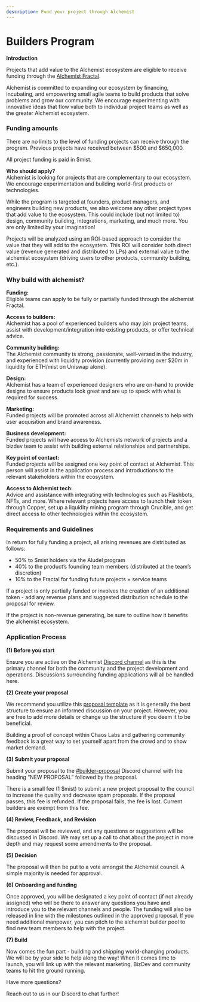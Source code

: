 ```yaml
---
description: Fund your project through Alchemist
---
```


# Builders Program

**Introduction**

Projects that add value to the Alchemist ecosystem are eligible to receive funding through the [Alchemist Fractal](https://app.gitbook.com/@alchemist-docs/s/alchemist/~/drafts/-Mjbxop8wOca3qeH4DYh/the-alchemist-fractal/overview).

Alchemist is committed to expanding our ecosystem by financing, incubating, and empowering small agile teams to build products that solve problems and grow our community. We encourage experimenting with innovative ideas that flow value both to individual project teams as well as the greater Alchemist ecosystem.

### Funding amounts

There are no limits to the level of funding projects can receive through the program. Previous projects have received between $500 and $650,000. 

All project funding is paid in $mist.   
  
**Who should apply?**  
Alchemist is looking for projects that are complementary to our ecosystem. We encourage experimentation and building world-first products or technologies.   
  
While the program is targeted at founders, product managers, and engineers building new products, we also welcome any other project types that add value to the ecosystem. This could include \(but not limited to\) design, community building, integrations, marketing, and much more. You are only limited by your imagination!  
  
Projects will be analyzed using an ROI-based approach to consider the value that they will add to the ecosystem. This ROI will consider both direct value \(revenue generated and distributed to LPs\) and external value to the alchemist ecosystem \(driving users to other products, community building, etc.\).  


### Why build with alchemist?

**Funding:**  
Eligible teams can apply to be fully or partially funded through the alchemist Fractal. 

**Access to builders:**  
Alchemist has a pool of experienced builders who may join project teams, assist with development/integration into existing products, or offer technical advice.  
  
**Community building:**  
The Alchemist community is strong, passionate, well-versed in the industry, and experienced with liquidity provision \(currently providing over $20m in liquidity for ETH/mist on Uniswap alone\).  


**Design:**  
Alchemist has a team of experienced designers who are on-hand to provide designs to ensure products look great and are up to speck with what is required for success.    


**Marketing:**  
Funded projects will be promoted across all Alchemist channels to help with user acquisition and brand awareness.  


**Business development:**  
Funded projects will have access to Alchemists network of projects and a bizdev team to assist with building external relationships and partnerships.  


**Key point of contact:**  
Funded projects will be assigned one key point of contact at Alchemist. This person will assist in the application process and introductions to the relevant stakeholders within the ecosystem.  


**Access to Alchemist tech:**  
Advice and assistance with integrating with technologies such as Flashbots, NFTs, and more. Where relevant projects have access to launch their token through Copper, set up a liquidity mining program through Crucible, and get direct access to other technologies within the ecosystem.

### Requirements and Guidelines <a id="docs-internal-guid-4acb8f3b-7fff-94c4-b259-0b626e5c785d"></a>

In return for fully funding a project, all arising revenues are distributed as follows:

* 50% to $mist holders via the Aludel program
* 40% to the product’s founding team members \(distributed at the team’s discretion\)
* 10% to the Fractal for funding future projects + service teams

If a project is only partially funded or involves the creation of an additional token - add any revenue plans and suggested distribution schedule to the proposal for review.

If the project is non-revenue generating, be sure to outline how it benefits the alchemist ecosystem.

### Application Process

**\(1\) Before you start**  
  
Ensure you are active on the Alchemist [Discord channel](https://discord.com/invite/qWQQMMKjKe) as this is the primary channel for both the community and the project development and operations. Discussions surrounding funding applications will all be handled here.  


**\(2\) Create your proposal**  
  
We recommend you utilize this [proposal template](https://hackmd.io/G7Zn0YKMQmivXVBAeOfJww) as it is generally the best structure to ensure an informed discussion on your project. However, you are free to add more details or change up the structure if you deem it to be beneficial.  
  
Building a proof of concept within Chaos Labs and gathering community feedback is a great way to set yourself apart from the crowd and to show market demand.  


**\(3\) Submit your proposal**  
  
Submit your proposal to the [\#builder-proposal](https://discord.gg/8UeWbSsKb6) Discord channel with the heading “NEW PROPOSAL” followed by the proposal.  
  
There is a small fee \(1 $mist\) to submit a new project proposal to the council to increase the quality and decrease spam proposals. If the proposal passes, this fee is refunded. If the proposal fails, the fee is lost. Current builders are exempt from this fee.  


**\(4\) Review, Feedback, and Revision**  
  
The proposal will be reviewed, and any questions or suggestions will be discussed in Discord. We may set up a call to chat about the project in more depth and may request some amendments to the proposal.  


**\(5\) Decision**

The proposal will then be put to a vote amongst the Alchemist council. A simple majority is needed for approval.    


**\(6\) Onboarding and funding**

Once approved, you will be designated a key point of contact \(if not already assigned\) who will be there to answer any questions you have and introduce you to the relevant channels and people. The funding will also be released in line with the milestones outlined in the approved proposal. If you need additional manpower, you can pitch to the alchemist builder pool to find new team members to help with the project.  


**\(7\) Build**  
  
Now comes the fun part - building and shipping world-changing products. We will be by your side to help along the way! When it comes time to launch, you will link up with the relevant marketing, BizDev and community teams to hit the ground running.  


Have more questions?

Reach out to us in our Discord to chat further!

